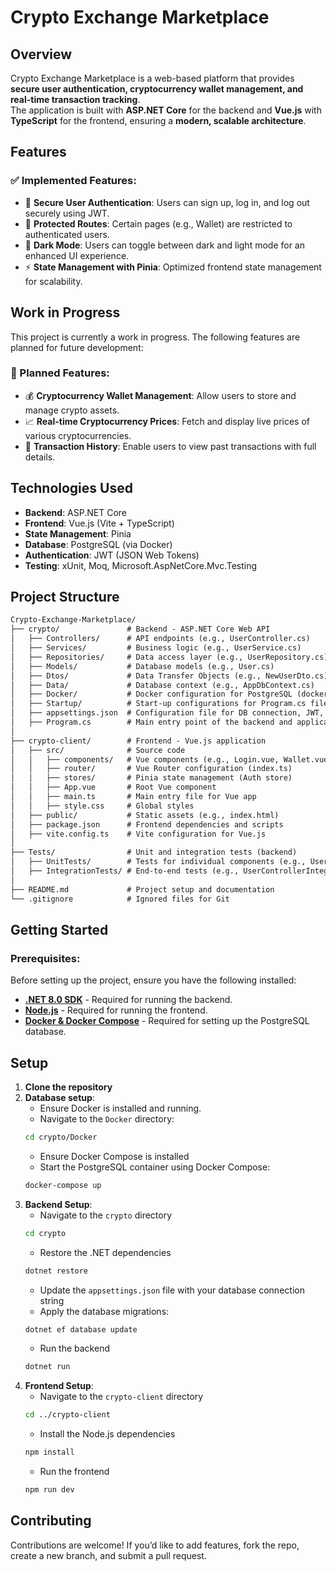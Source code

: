 # Crypto Exchange Marketplace

## Overview

Crypto Exchange Marketplace is a web-based platform that provides **secure user authentication, cryptocurrency wallet management, and real-time transaction tracking**.  
The application is built with **ASP.NET Core** for the backend and **Vue.js** with **TypeScript** for the frontend, ensuring a **modern, scalable architecture**.

## Features

### ✅ Implemented Features:
- 🔐 **Secure User Authentication**: Users can sign up, log in, and log out securely using JWT.
- 📜 **Protected Routes**: Certain pages (e.g., Wallet) are restricted to authenticated users.
- 🌙 **Dark Mode**: Users can toggle between dark and light mode for an enhanced UI experience.
- ⚡ **State Management with Pinia**: Optimized frontend state management for scalability.

## Work in Progress

This project is currently a work in progress. The following features are planned for future development:

### 🚀 Planned Features:
- 💰 **Cryptocurrency Wallet Management**: Allow users to store and manage crypto assets.
- 📈 **Real-time Cryptocurrency Prices**: Fetch and display live prices of various cryptocurrencies.
- 🔄 **Transaction History**: Enable users to view past transactions with full details.


## Technologies Used

- **Backend**: ASP.NET Core
- **Frontend**: Vue.js (Vite + TypeScript)  
- **State Management**: Pinia 
- **Database**: PostgreSQL (via Docker)
- **Authentication**: JWT (JSON Web Tokens)
- **Testing**: xUnit, Moq, Microsoft.AspNetCore.Mvc.Testing

## Project Structure

```markdown
Crypto-Exchange-Marketplace/
├── crypto/               # Backend - ASP.NET Core Web API
│   ├── Controllers/      # API endpoints (e.g., UserController.cs)
│   ├── Services/         # Business logic (e.g., UserService.cs)
│   ├── Repositories/     # Data access layer (e.g., UserRepository.cs)
│   ├── Models/           # Database models (e.g., User.cs)
│   ├── Dtos/             # Data Transfer Objects (e.g., NewUserDto.cs)
│   ├── Data/             # Database context (e.g., AppDbContext.cs)
│   ├── Docker/           # Docker configuration for PostgreSQL (docker-compose.yml)
│   ├── Startup/          # Start-up configurations for Program.cs file
│   ├── appsettings.json  # Configuration file for DB connection, JWT, etc.
│   ├── Program.cs        # Main entry point of the backend and application configuration
│
├── crypto-client/        # Frontend - Vue.js application
│   ├── src/              # Source code
│   │   ├── components/   # Vue components (e.g., Login.vue, Wallet.vue)
│   │   ├── router/       # Vue Router configuration (index.ts)
│   │   ├── stores/       # Pinia state management (Auth store)
│   │   ├── App.vue       # Root Vue component
│   │   ├── main.ts       # Main entry file for Vue app
│   │   ├── style.css     # Global styles
│   ├── public/           # Static assets (e.g., index.html)
│   ├── package.json      # Frontend dependencies and scripts
│   ├── vite.config.ts    # Vite configuration for Vue.js
│
├── Tests/                # Unit and integration tests (backend)
│   ├── UnitTests/        # Tests for individual components (e.g., UserServiceTests.cs)
│   ├── IntegrationTests/ # End-to-end tests (e.g., UserControllerIntegrationTests.cs)
│
├── README.md             # Project setup and documentation
└── .gitignore            # Ignored files for Git
```

## Getting Started
### Prerequisites:
Before setting up the project, ensure you have the following installed:

- **[.NET 8.0 SDK](https://dotnet.microsoft.com/en-us/download)** - Required for running the backend.
- **[Node.js](https://nodejs.org/)** - Required for running the frontend.
- **[Docker & Docker Compose](https://docs.docker.com/get-docker/)** - Required for setting up the PostgreSQL database.

## Setup

1. **Clone the repository**
2. **Database setup**:
    - Ensure Docker is installed and running.
    - Navigate to the `Docker` directory:
    ```sh
    cd crypto/Docker
    ```
    - Ensure Docker Compose is installed
    - Start the PostgreSQL container using Docker Compose:
    ```sh
    docker-compose up
    ```
4. **Backend Setup**:
    - Navigate to the `crypto` directory
    ```sh
    cd crypto
    ```
    - Restore the .NET dependencies
    ```sh
    dotnet restore
    ```
    - Update the  `appsettings.json` file with your database connection string
    - Apply the database migrations:
    ```sh
    dotnet ef database update
    ```
    - Run the backend
    ```sh
    dotnet run
    ```
5. **Frontend Setup**:
    - Navigate to the `crypto-client` directory
    ```sh
    cd ../crypto-client
    ```
    - Install the Node.js dependencies
    ```sh
    npm install
    ```
    - Run the frontend
    ```sh
    npm run dev
    ```

## Contributing

Contributions are welcome! If you’d like to add features, fork the repo, create a new branch, and submit a pull request.
    
